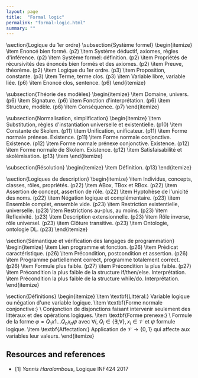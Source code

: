 ```yaml
---
layout: page
title:  "Formal logic"
permalink: "formal-logic.html"
summary: ""
---
```


\section{Logique du 1er ordre}
\subsection{Système formel}
\begin{itemize}
	\item	Enoncé bien formé. (p2)
	\item	Système déductif, axiomes, règles d'inférence. (p2)
	\item	Système formel: définition. (p2)
	\item	Propriétés de récursivités des énoncés bien formés et des axiomes. (p2)
	\item	Preuve, théorème. (p2)
	\item	Logique du 1er ordre. (p3)
	\item	Proposition, constante. (p3)
	\item	Terme, terme clos. (p3)
	\item	Variable libre, variable liée. (p6)
	\item	Enoncé clos, sentence. (p6)
\end{itemize}

\subsection{Théorie des modèles}
\begin{itemize}
	\item	Domaine, univers. (p6)
	\item	Signature. (p6)
	\item	Fonction d'interprétation. (p6)
	\item	Structure, modèle. (p6)
	\item	Conséquence. (p7)
\end{itemize}

\subsection{Normalisation, simplification}
\begin{itemize}
	\item	Substitution, règles d'instantiation universelle et existentielle. (p10)
	\item	Constante de Skolem. (p11)
	\item	Unification, unificateur. (p11)
	\item	Forme normale prénexe. Existence. (p11)
	\item	Forme normale conjonctive. Existence. (p12)
	\item	Forme normale prénexe conjonctive. Existence. (p12)
	\item	Forme normale de Skolem. Existence. (p12)
	\item	Satisfaisabilité et skolémisation. (p13)
	\item
\end{itemize}

\subsection{Résolution}
\begin{itemize}
	\item	Définition. (p13)
\end{itemize}


\section{Logiques de description}
\begin{itemize}
	\item	Individus, concepts, classes, rôles, propriétés. (p22)
	\item	ABox, TBox et RBox. (p22)
	\item	Assertion de concept, assertion de rôle. (p22)
	\item	Hyptohèse de l'unicité des noms. (p22)
	\item	Négation logique et complémentaire. (p23)
	\item	Ensemble complet, ensemble vide. (p23)
	\item	Restriction existentielle, universelle. (p23)
	\item	Restrictions au-plus, au moins. (p23)
	\item	Reflexivité. (p23)
	\item	Description extensionnelle. (p23)
	\item	Rôle inverse, rôle universel. (p23)
	\item	Clôture transitive. (p23)
	\item	Ontologie, ontologie DL. (p23)
\end{itemize}

\section{Sémantique et vérification des langages de programmation}
\begin{itemize}
	\item	Lien programme et fonction. (p26)
	\item	Prédicat caractéristique. (p26)
	\item	Précondition, postcondition et assertion. (p26)
	\item	Programme partiellement correct, programme totalement correct. (p26)
	\item	Formule plus faible. (p27)
	\item	Précondition la plus faible. (p27)
	\item	Précondition la plus faible de la structure if/then/else. Interprétation.
	\item	Précondition la plus faible de la structure while/do. Interprétation.
\end{itemize}


\section{Définitions}
\begin{itemize}
	\item	\textbf{Littéral:} Variable logique ou négation d'une variable logique.
	\item	\textbf{Forme normale conjonctive:} \\
			Conjonction de disjonctions faisant intervenir seulement des littéraux et des opérations logiques.
	\item	\textbf{Forme prenexe:} \\
			 Formule de la forme $\varphi = Q_1x1 ... Q_nx_n \psi$ avec $\forall i, \; Q_i \in \{\exists, \forall \}, x_i \in \mathcal{V}$ et $\psi$ formule logique.
	\item	\textbf{Affectation:} Application de $\mathcal{V} \to \{0,1\}$ qui affecte aux variables leur valeurs.
\end{itemize}


## Resources and references
* [1] *Yannis Haralambous*, Logique INF424 2017
